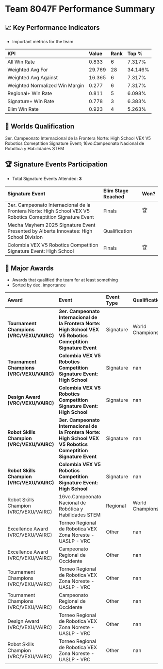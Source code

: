 # Team 8047F Performance Summary

## 📈 Key Performance Indicators
- Important metrics for the team

| KPI | Value | Rank | Top % |
|:---|:-----|:----|:-----|
| All Win Rate | 0.833 | 6 | 7.317% |
| Weighted Avg For | 29.769 | 28 | 34.146% |
| Weighted Avg Against | 16.365 | 6 | 7.317% |
| Weighted Normalized Win Margin | 0.277 | 6 | 7.317% |
| Regional+ Win Rate | 0.811 | 5 | 6.098% |
| Signature+ Win Rate | 0.778 | 3 | 6.383% |
| Elim Win Rate | 0.923 | 4 | 5.263% |


## 🎯 Worlds Qualification
3er. Campeonato Internacional de la Frontera Norte: High School VEX V5 Robotics Comeptition Signature Event; 16vo.Campeonato Nacional de Robótica y Habilidades STEM

## 🏆 Signature Events Participation
- Total Signature Events Attended: **3**

| Signature Event | Elim Stage Reached | Won? |
|:----------------|:-------------------|:----|
| 3er. Campeonato Internacional de la Frontera Norte: High School VEX V5 Robotics Comeptition Signature Event | Finals | 🏆 |
| Mecha Mayhem 2025 Signature Event Presented by Alberta Innovates: High School Division | Qualification |  |
| Colombia VEX V5 Robotics Competition Signature Event: High School | Finals | 🏆 |


## 🥇 Major Awards
- Awards that qualified the team for at least something
- Sorted by dec. importance

| Award | Event | Event Type | Qualification |
|:------|:------|:-----------|:--------------|
| **Tournament Champions (VRC/VEXU/VAIRC)** | **3er. Campeonato Internacional de la Frontera Norte: High School VEX V5 Robotics Comeptition Signature Event** | Signature | World Championship |
| **Tournament Champions (VRC/VEXU/VAIRC)** | **Colombia VEX V5 Robotics Competition Signature Event: High School** | Signature | nan |
| **Design Award (VRC/VEXU/VAIRC)** | **Colombia VEX V5 Robotics Competition Signature Event: High School** | Signature | nan |
| **Robot Skills Champion (VRC/VEXU/VAIRC)** | **3er. Campeonato Internacional de la Frontera Norte: High School VEX V5 Robotics Comeptition Signature Event** | Signature | nan |
| **Robot Skills Champion (VRC/VEXU/VAIRC)** | **Colombia VEX V5 Robotics Competition Signature Event: High School** | Signature | nan |
| Robot Skills Champion (VRC/VEXU/VAIRC) | 16vo.Campeonato Nacional de Robótica y Habilidades STEM | Regional | World Championship |
| Excellence Award (VRC/VEXU/VAIRC) | Torneo Regional de Robotica VEX Zona Noreste - UASLP - VRC | Other | nan |
| Excellence Award (VRC/VEXU/VAIRC) | Campeonato Regional de Occidente | Other | nan |
| Tournament Champions (VRC/VEXU/VAIRC) | Torneo Regional de Robotica VEX Zona Noreste - UASLP - VRC | Other | nan |
| Tournament Champions (VRC/VEXU/VAIRC) | Campeonato Regional de Occidente | Other | nan |
| Design Award (VRC/VEXU/VAIRC) | Torneo Regional de Robotica VEX Zona Noreste - UASLP - VRC | Other | nan |
| Robot Skills Champion (VRC/VEXU/VAIRC) | Torneo Regional de Robotica VEX Zona Noreste - UASLP - VRC | Other | nan |

